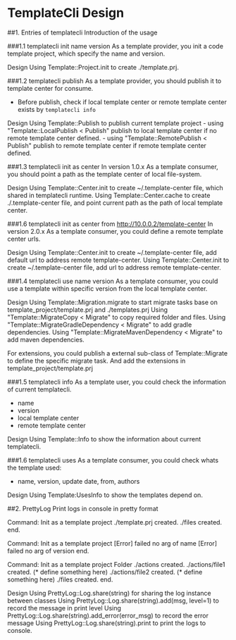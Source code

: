# TemplateCli Design

##1. Entries of templatecli
Introduction of the usage

###1.1 templatecli init name version
As a template provider, you init a code template project, which specify the name and version.

Design
Using Template::Project.init to create ./template.prj.

###1.2 templatecli publish
As a template provider, you should publish it to template center for consume.
* Before publish, check if local template center or remote template center exists by `templatecli info`

Design
Using Template::Publish to publish current template project
	- using "Template::LocalPublish < Publish" publish to local template center if no remote template center defined.
	- using "Template::RemotePublish < Publish" publish to remote template center if remote template center defined.

###1.3 templatecli init as center
In version 1.0.x
As a template consumer, you should point a path as the template center of local file-system.

Design
Using Template::Center.init to create ~/.template-center file, which shared in templatecli runtime.
Using Template::Center.cache to create ./.template-center file, and point current path as the path of local template center.

###1.6 templatecli init as center from http://10.0.0.2/template-center
In version 2.0.x
As a template consumer, you could define a remote template center urls.

Design
Using Template::Center.init to create ~/.template-center file, add default url to address remote template-center.
Using Template::Center.init to create ~/.template-center file, add url to address remote template-center.

###1.4 templatecli use name version
As a template consumer, you could use a template within specific version from the local template center.

Design
Using Template::Migration.migrate to start migrate tasks base on template_project/template.prj and ./templates.prj
Using "Template::MigrateCopy < Migrate" to copy required folder and files.
Using "Template::MigrateGradleDependency < Migrate" to add gradle dependencies.
Using "Template::MigrateMavenDependency < Migrate" to add maven dependencies.

For extensions, you could publish a external sub-class of Template::Migrate to define the specific migrate task. 
And add the extensions in template_project/template.prj

###1.5 templatecli info
As a template user, you could check the information of current templatecli.
- name
- version
- local template center
- remote template center

Design
Using Template::Info to show the information about current templatecli.

###1.6 templatecli uses
As a template consumer, you could check whats the template used:
- name, version, update date, from, authors

Design
Using Template:UsesInfo to show the templates depend on.

##2. PrettyLog
Print logs in console in pretty format

Command: Init as a template project
	./template.prj created.
	./files created.
end.

Command: Init as a template project
	[Error] failed no arg of name
	[Error] failed no arg of version
end.

Command: Init as a template project
	Folder ./actions created.
		./actions/file1 created. (* define something here)
		./actions/file2 created. (* define something here)
	./files created.
end.

Design
Using PrettyLog::Log.share(string) for sharing the log instance between classes
Using PrettyLog::Log.share(string).add(msg, level=1) to record the message in print level
Using PrettyLog::Log.share(string).add_error(error_msg) to record the error message
Using PrettyLog::Log.share(string).print to print the logs to console.


